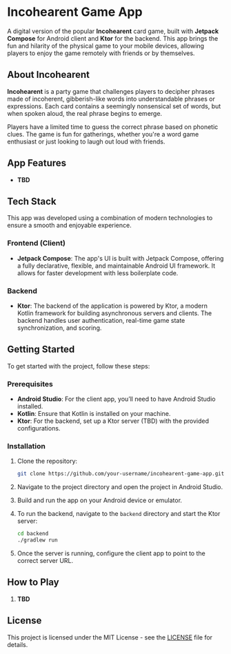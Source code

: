 # Incohearent Game App

A digital version of the popular **Incohearent** card game, built with **Jetpack Compose** for Android client and **Ktor** for the backend. This app brings the fun and hilarity of the physical game to your mobile devices, allowing players to enjoy the game remotely with friends or by themselves.

## About Incohearent
**Incohearent** is a party game that challenges players to decipher phrases made of incoherent, gibberish-like words into understandable phrases or expressions. Each card contains a seemingly nonsensical set of words, but when spoken aloud, the real phrase begins to emerge.

Players have a limited time to guess the correct phrase based on phonetic clues. The game is fun for gatherings, whether you're a word game enthusiast or just looking to laugh out loud with friends.

## App Features

- **TBD**

## Tech Stack

This app was developed using a combination of modern technologies to ensure a smooth and enjoyable experience.

### Frontend (Client)

- **Jetpack Compose**: The app's UI is built with Jetpack Compose, offering a fully declarative, flexible, and maintainable Android UI framework. It allows for faster development with less boilerplate code.
  
### Backend

- **Ktor**: The backend of the application is powered by Ktor, a modern Kotlin framework for building asynchronous servers and clients. The backend handles user authentication, real-time game state synchronization, and scoring.

## Getting Started

To get started with the project, follow these steps:

### Prerequisites

- **Android Studio**: For the client app, you’ll need to have Android Studio installed.
- **Kotlin**: Ensure that Kotlin is installed on your machine.
- **Ktor**: For the backend, set up a Ktor server (TBD) with the provided configurations.

### Installation

1. Clone the repository:

    ```bash
    git clone https://github.com/your-username/incohearent-game-app.git
    ```

2. Navigate to the project directory and open the project in Android Studio.

3. Build and run the app on your Android device or emulator.

4. To run the backend, navigate to the `backend` directory and start the Ktor server:

    ```bash
    cd backend
    ./gradlew run
    ```

5. Once the server is running, configure the client app to point to the correct server URL.

## How to Play

1. **TBD**

## License

This project is licensed under the MIT License - see the [LICENSE](LICENSE) file for details.
